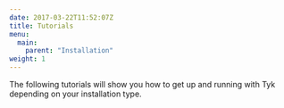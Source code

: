 ```yaml
---
date: 2017-03-22T11:52:07Z
title: Tutorials
menu:
  main:
    parent: "Installation"
weight: 1
---
```


The following tutorials will show you how to get up and running with Tyk depending on your installation type. 
